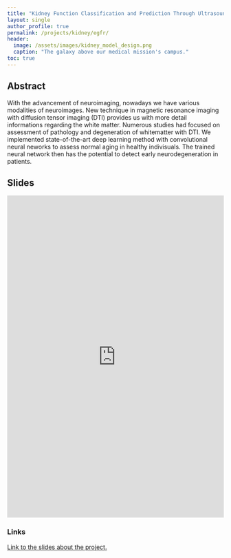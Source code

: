 ```yaml
---
title: "Kidney Function Classification and Prediction Through Ultrasound-based Kidney Imaging: From Deep Learning to Mass Screening of Chronic Kidney Disease "
layout: single
author_profile: true
permalink: /projects/kidney/egfr/
header:
  image: /assets/images/kidney_model_design.png
  caption: "The galaxy above our medical mission's campus."
toc: true
---
```


## Abstract
With the advancement of neuroimaging, nowadays we have various modalities of neuroimages. New technique in magnetic resonance imaging with diffusion tensor imaging (DTI) provides us with more detail informations regarding the white matter. Numerous studies had focused on assessment of pathology and degeneration of whitematter with DTI. 
We implemented state-of-the-art deep learning method with convolutional neural neworks to assess normal aging in healthy indivisuals. The trained neural network then has the potential to detect early neurodegeneration in patients.

## Slides

<style>
.responsive-wrap iframe{ max-width: 100%;}
</style>
<div class="responsive-wrap">
<!-- this is the embed code provided by Google -->
  <iframe src="https://docs.google.com/presentation/d/e/2PACX-1vSlZaKOw-BVhiEaacO7Bdg4FbfwhTZWaP-Qs_3lbP21Goxin1CWdMmMfh7ymsPKoAlM7zEzFPmaWVmr/embed?start=false&loop=false&delayms=3000" frameborder="0" width="960" height="749" allowfullscreen="true" mozallowfullscreen="true" webkitallowfullscreen="true"></iframe>
<!-- Google embed ends -->
</div>

### Links
[Link to the slides about the project.](https://docs.google.com/presentation/d/1EtcB3jbhp1rrAvZ4CVIkq0QPqe0TyLV0vdIxaAhGWes/edit?usp=sharing)